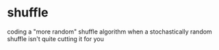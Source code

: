 # shuffle
coding a "more random" shuffle algorithm when a stochastically random shuffle isn't quite cutting it for you
